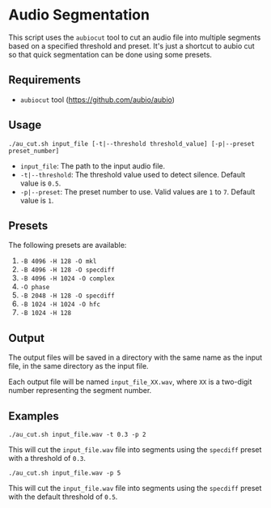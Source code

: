 # Audio Segmentation

This script uses the `aubiocut` tool to cut an audio file into multiple segments based on a specified threshold and preset. It's just a shortcut to aubio cut so that quick segmentation can be done using some presets. 

## Requirements

- `aubiocut` tool (https://github.com/aubio/aubio)

## Usage

```shell
./au_cut.sh input_file [-t|--threshold threshold_value] [-p|--preset preset_number]
```

- `input_file`: The path to the input audio file.
- `-t|--threshold`: The threshold value used to detect silence. Default value is `0.5`.
- `-p|--preset`: The preset number to use. Valid values are `1` to `7`. Default value is `1`.

## Presets

The following presets are available:

1. `-B 4096 -H 128 -O mkl`
2. `-B 4096 -H 128 -O specdiff`
3. `-B 4096 -H 1024 -O complex`
4. `-O phase`
5. `-B 2048 -H 128 -O specdiff`
6. `-B 1024 -H 1024 -O hfc`
7. `-B 1024 -H 128`

## Output

The output files will be saved in a directory with the same name as the input file, in the same directory as the input file.

Each output file will be named `input_file_XX.wav`, where `XX` is a two-digit number representing the segment number.

## Examples

```shell
./au_cut.sh input_file.wav -t 0.3 -p 2
```

This will cut the `input_file.wav` file into segments using the `specdiff` preset with a threshold of `0.3`.

```shell
./au_cut.sh input_file.wav -p 5
```

This will cut the `input_file.wav` file into segments using the `specdiff` preset with the default threshold of `0.5`.